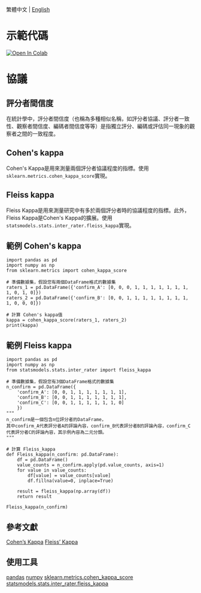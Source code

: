 繁體中文 | [English](README.md)

# 示範代碼
<a href="https://colab.research.google.com/github/Brritany/kappa-value/blob/main/Example_Calculate_Kappa_Value.ipynb" target="_parent"><img src="https://colab.research.google.com/assets/colab-badge.svg" alt="Open In Colab"/></a>

# 協議

## 評分者間信度
在統計學中，評分者間信度（也稱為多種相似名稱，如評分者協議、評分者一致性、觀察者間信度、編碼者間信度等等）是指獨立評分、編碼或評估同一現象的觀察者之間的一致程度。

## Cohen's kappa
Cohen's Kappa是用來測量兩個評分者協議程度的指標。使用`sklearn.metrics.cohen_kappa_score`實現。

## Fleiss kappa
Fleiss Kappa是用來測量研究中有多於兩個評分者時的協議程度的指標。此外，Fleiss Kappa是Cohen's Kappa的擴展。使用`statsmodels.stats.inter_rater.fleiss_kappa`實現。

## 範例 Cohen's kappa
```
import pandas as pd
import numpy as np
from sklearn.metrics import cohen_kappa_score

# 準備數據集，假設您有兩個DataFrame格式的數據集
raters_1 = pd.DataFrame({'confirm_A': [0, 0, 0, 1, 1, 1, 1, 1, 1, 1, 1, 0, 1, 0]})
raters_2 = pd.DataFrame({'confirm_B': [0, 0, 1, 1, 1, 1, 1, 1, 1, 1, 1, 0, 0, 0]})

# 計算 Cohen's kappa值
kappa = cohen_kappa_score(raters_1, raters_2)
print(kappa)
```
## 範例 Fleiss kappa
```
import pandas as pd
import numpy as np
from statsmodels.stats.inter_rater import fleiss_kappa

# 準備數據集，假設您有3個DataFrame格式的數據集
n_confirm = pd.DataFrame({
    'confirm_A': [0, 0, 1, 1, 1, 1, 1, 1, 1],
    'confirm_B': [0, 0, 1, 1, 1, 1, 1, 1, 1],
    'confirm_C': [0, 0, 1, 1, 1, 1, 1, 1, 0]
    })
"""
n_confirm是一個包含n位評分者的DataFrame，
其中confirm_A代表評分者A的評論內容，confirm_B代表評分者B的評論內容，confirm_C代表評分者C的評論內容，其示例內容為二元分類。
"""

# 計算 Fleiss_kappa
def Fleiss_kappa(n_confirm: pd.DataFrame):    
    df = pd.DataFrame()
    value_counts = n_confirm.apply(pd.value_counts, axis=1)
    for value in value_counts:
        df[value] = value_counts[value]
        df.fillna(value=0, inplace=True)   

    result = fleiss_kappa(np.array(df))
    return result

Fleiss_kappa(n_confirm)
```

## 參考文獻
[Cohen’s Kappa](https://real-statistics.com/reliability/interrater-reliability/cohens-kappa/)
[Fleiss’ Kappa](https://real-statistics.com/reliability/interrater-reliability/fleiss-kappa/)

## 使用工具
[pandas](https://pandas.pydata.org/)
[numpy](https://numpy.org/)
[sklearn.metrics.cohen_kappa_score](https://scikit-learn.org/stable/modules/generated/sklearn.metrics.cohen_kappa_score.html)
[statsmodels.stats.inter_rater.fleiss_kappa](https://www.statsmodels.org/dev/generated/statsmodels.stats.inter_rater.fleiss_kappa.html)
